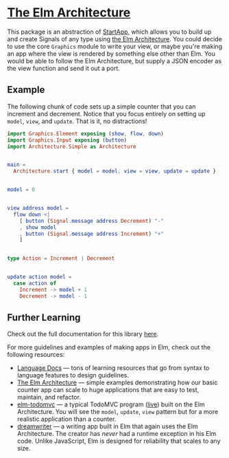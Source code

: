 # [The Elm Architecture][arch]

This package is an abstraction of [StartApp][start-app], which allows you to build up and create Signals of any type using [the Elm Architecture][arch]. You could decide to use the core `Graphics` module to write your view, or maybe you're making an app where the view is rendered by something else other than Elm. You would be able to follow the Elm Architecture, but supply a JSON encoder as the view function and send it out a port.

[arch]: https://github.com/evancz/elm-architecture-tutorial/
[start-app]: http://package.elm-lang.org/evancz/start-app/latest


## Example

The following chunk of code sets up a simple counter that you can increment and decrement. Notice that you focus entirely on setting up `model`, `view`, and `update`. That is it, no distractions!

```elm
import Graphics.Element exposing (show, flow, down)
import Graphics.Input exposing (button)
import Architecture.Simple as Architecture


main =
  Architecture.start { model = model, view = view, update = update }


model = 0


view address model =
  flow down <|
    [ button (Signal.message address Decrement) "-"
    , show model
    , button (Signal.message address Increment) "+"
    ]


type Action = Increment | Decrement


update action model =
  case action of
    Increment -> model + 1
    Decrement -> model - 1
```

## Further Learning

Check out the full documentation for this library [here](http://package.elm-lang.org/packages/deadfoxygrandpa/elm-architecture/latest/).

For more guidelines and examples of making apps in Elm, check out the following resources:

  * [Language Docs](http://elm-lang.org/docs) &mdash; tons of learning resources that go from syntax to language features to design guidelines.
  * [The Elm Architecture][arch] &mdash; simple examples demonstrating how our basic counter app can scale to huge applications that are easy to test, maintain, and refactor.
  * [elm-todomvc][] &mdash; a typical TodoMVC program ([live][]) built on the Elm Architecture. You will see the `model`, `update`, `view` pattern but for a more realistic application than a counter.
  * [dreamwriter][] &mdash; a writing app built in Elm that again uses the Elm Architecture. The creator has *never* had a runtime exception in his Elm code. Unlike JavaScript, Elm is designed for reliability that scales to any size.

[elm-todomvc]: https://github.com/evancz/elm-todomvc/blob/master/Todo.elm
[live]: http://evancz.github.io/elm-todomvc/
[dreamwriter]: https://github.com/rtfeldman/dreamwriter/
